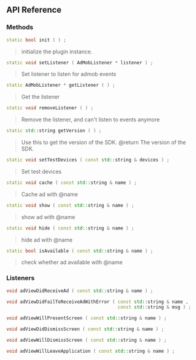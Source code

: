 ## API Reference

### Methods
```cpp
static bool init ( ) ;
```
>  initialize the plugin instance.

```cpp
static void setListener ( AdMobListener * listener ) ;
```
> Set listener to listen for admob events

```cpp
static AdMobListener * getListener ( ) ;
```
> Get the listener

```cpp
static void removeListener ( ) ;
```
> Remove the listener, and can't listen to events anymore

```cpp
static std::string getVersion ( ) ;
```
> Use this to get the version of the SDK.
@return The version of the SDK.

```cpp
static void setTestDevices ( const std::string & devices ) ;
```
> Set test devices

```cpp
static void cache ( const std::string & name ) ;
```
> Cache ad with @name

```cpp
static void show ( const std::string & name ) ;
```
> show ad with @name

```cpp
static void hide ( const std::string & name ) ;
```
> hide ad with @name

```cpp
static bool isAvailable ( const std::string & name ) ;
```
> check whether ad available with @name


### Listeners
```cpp
void adViewDidReceiveAd ( const std::string & name ) ;
```

```cpp
void adViewDidFailToReceiveAdWithError ( const std::string & name ,
                                         const std::string & msg ) ;
```

```cpp
void adViewWillPresentScreen ( const std::string & name ) ;
```

```cpp
void adViewDidDismissScreen ( const std::string & name ) ;
```

```cpp
void adViewWillDismissScreen ( const std::string & name ) ;
```

```cpp
void adViewWillLeaveApplication ( const std::string & name ) ;
```


